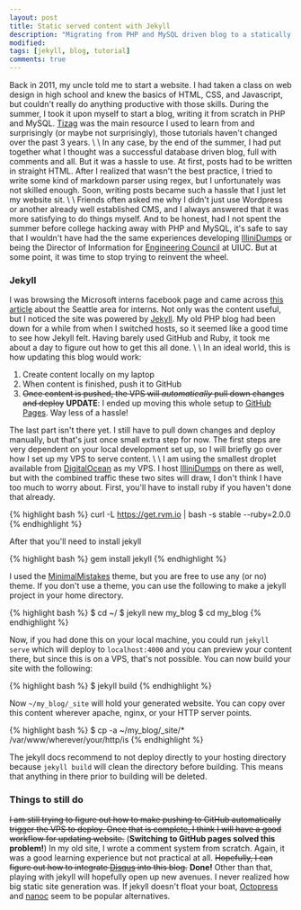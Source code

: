 ```yaml
---
layout: post
title: Static served content with Jekyll
description: "Migrating from PHP and MySQL driven blog to a statically served Jekyll generated website"
modified: 
tags: [jekyll, blog, tutorial]
comments: true
---
```

Back in 2011, my uncle told me to start a website. I had taken a class on web design in high school and knew the basics of HTML, CSS, and Javascript, but couldn't really do anything productive with those skills. During the summer, I took it upon myself to start a blog, writing it from scratch in PHP and MySQL. [Tizag](http://www.tizag.com) was the main resource I used to learn from and surprisingly (or maybe not surprisingly), those tutorials haven't changed over the past 3 years. 
\\
\\
In any case, by the end of the summer, I had put together what I thought was a successful database driven blog, full with comments and all. But it was a hassle to use. At first, posts had to be written in straight HTML. After I realized that wasn't the best practice, I tried to write some kind of markdown parser using regex, but I unfortunately was not skilled enough. Soon, writing posts became such a hassle that I just let my website sit.
\\
\\
Friends often asked me why I didn't just use Wordpress or another already well established CMS, and I always answered that it was more satisfying to do things myself. And to be honest, had I not spent the summer before college hacking away with PHP and MySQL, it's safe to say that I wouldn't have had the the same experiences developing [IlliniDumps](http://illinidumps.com) or being the Director of Information for [Engineering Council](http://ec.illinois.edu) at UIUC. But at some point, it was time to stop trying to reinvent the wheel.


### Jekyll

I was browsing the Microsoft interns facebook page and came across [this article](http://japacible.github.io/seattle-intern-guide) about the Seattle area for interns. Not only was the content useful, but I noticed the site was powered by [Jekyll](http://jekyllrb.com/). My old PHP blog had been down for a while from when I switched hosts, so it seemed like a good time to see how Jekyll felt. Having barely used GitHub and Ruby, it took me about a day to figure out how to get this all done.
\\
\\
In an ideal world, this is how updating this blog would work:

1. Create content locally on my laptop
2. When content is finished, push it to GitHub
3. <del>Once content is pushed, the VPS will *automatically* pull down changes and deploy</del> **UPDATE**: I ended up moving this whole setup to [GitHub Pages](#). Way less of a hassle!

The last part isn't there yet. I still have to pull down changes and deploy manually, but that's just once small extra step for now. The first steps are very dependent on your local development set up, so I will briefly go over how I set up my VPS to serve content.
\\
\\
I am using the smallest droplet available from [DigitalOcean](http://digitalocean.com) as my VPS. I host [IlliniDumps](http://illinidumps.com) on there as well, but with the combined traffic these two sites will draw, I don't think I have too much to worry about. First, you'll have to install ruby if you haven't done that already.

{% highlight bash %}
    curl -L https://get.rvm.io | bash -s stable --ruby=2.0.0
{% endhighlight %}

After that you'll need to install jekyll

{% highlight bash %}
    gem install jekyll
{% endhighlight %}

I used the [MinimalMistakes](http://mademistakes.com/minimal-mistakes/) theme, but you are free to use any (or no) theme. If you don't use a theme, you can use the following to make a jekyll project in your home directory.

{% highlight bash %}
    $ cd ~/
$ jekyll new my_blog
$ cd my_blog
{% endhighlight %}

Now, if you had done this on your local machine, you could run `jekyll serve` which will deploy to `localhost:4000` and you can preview your content there, but since this is on a VPS, that's not possible. You can now build your site with the following:

{% highlight bash %}
    $ jekyll build
{% endhighlight %}

Now `~/my_blog/_site` will hold your generated website. You can copy over this content wherever apache, nginx, or your HTTP server points.

{% highlight bash %}
    $ cp -a ~/my_blog/_site/* /var/www/wherever/your/http/is
{% endhighlight %}

The jekyll docs recommend to not deploy directly to your hosting directory because `jekyll build` will clean the directory before building. This means that anything in there prior to building will be deleted.

### Things to still do

<del>I am still trying to figure out how to make pushing to GitHub automatically trigger the VPS to deploy. Once that is complete, I think I will have a good workflow for updating website.</del> (**Switching to GitHub pages solved this problem!**) In my old site, I wrote a comment system from scratch. Again, it was a good learning experience but not practical at all. <del>Hopefully, I can figure out how to integrate [Disqus](http://disqus.com) into this blog.</del> **Done!** Other than that, playing with jekyll will hopefully open up new avenues. I never realized how big static site generation was. If jekyll doesn't float your boat, [Octopress](http://octopress.org) and [nanoc](http://nanoc.ws) seem to be popular alternatives.